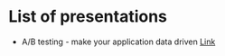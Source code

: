 # List of presentations

* A/B testing - make your application data driven [Link](https://github.com/sukhoy94/presentations/blob/main/ab_tests_make_your_app_data_driven.pdf)
